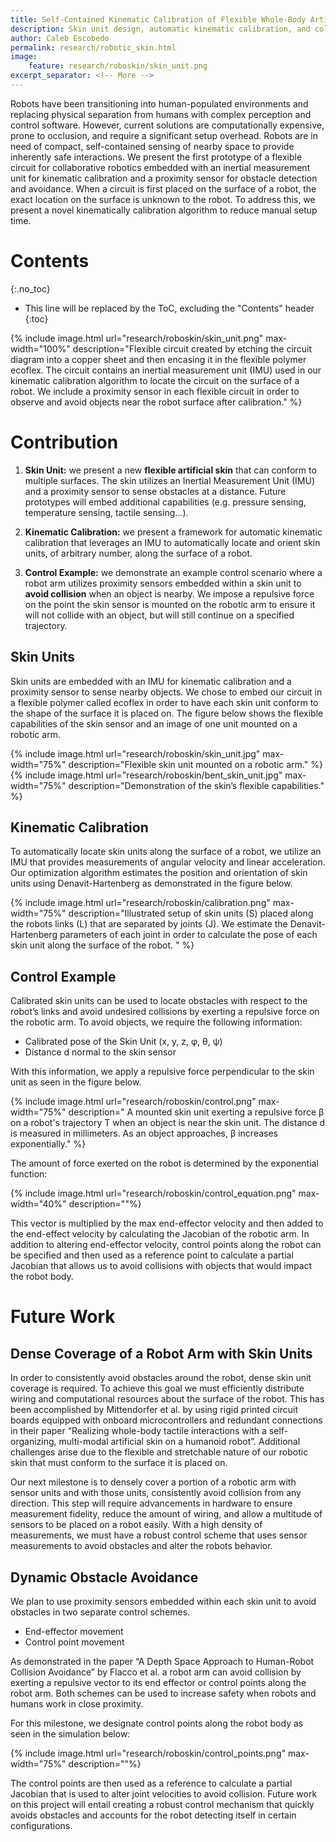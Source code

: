 ```yaml
---
title: Self-Contained Kinematic Calibration of Flexible Whole-Body Artificial Skin for Collaborative Robotics
description: Skin unit design, automatic kinematic calibration, and collision avoidance
author: Caleb Escobedo
permalink: research/robotic_skin.html
image:
    feature: research/roboskin/skin_unit.png
excerpt_separator: <!-- More -->
---
```


Robots have been transitioning into human-populated environments and replacing physical separation from humans with complex perception and control software. However, current solutions are computationally expensive, prone to occlusion, and require a significant setup overhead. Robots are in need of compact, self-contained sensing of nearby space to provide inherently safe interactions. We present the first prototype of a flexible circuit for collaborative robotics embedded with an inertial measurement unit for kinematic calibration and a proximity sensor for obstacle detection and avoidance. When a circuit is first placed on the surface of a robot, the exact location on the surface is unknown to the robot. To address this, we present a novel kinematically calibration algorithm to reduce manual setup time. 

<!-- More -->

# Contents
{:.no_toc}

* This line will be replaced by the ToC, excluding the "Contents" header
{:toc}


{% include image.html url="research/roboskin/skin_unit.png" max-width="100%" description="Flexible circuit created by etching the circuit diagram into a copper sheet and then encasing it in the flexible polymer ecoflex. The circuit contains an inertial measurement unit (IMU) used in our kinematic calibration algorithm to locate the circuit on the surface of a robot. We include a proximity sensor in each flexible circuit in order to observe and avoid objects near the robot surface after calibration." %}


# Contribution

1. **Skin Unit:** we present a new **flexible artificial skin** that can conform to multiple surfaces. The skin utilizes an Inertial Measurement Unit (IMU) and a proximity sensor to sense obstacles at a distance. Future prototypes will embed additional capabilities (e.g. pressure sensing, temperature sensing, tactile sensing...).

1. **Kinematic Calibration:** we present a framework for automatic kinematic calibration that leverages an IMU to automatically locate and orient skin units, of arbitrary number, along the surface of a robot.

1. **Control Example:** we demonstrate an example control scenario where a robot arm utilizes proximity sensors embedded within a skin unit to **avoid collision** when an object is nearby. We impose a repulsive force on the point the skin sensor is mounted on the robotic arm to ensure it will not collide with an object, but will still continue on a specified trajectory. 


## Skin Units

Skin units are embedded with an IMU for kinematic calibration and a proximity sensor to sense nearby objects. We chose to embed our circuit in a flexible polymer called ecoflex in order to have each skin unit conform to the shape of the surface it is placed on. The figure below shows the flexible capabilities of the skin sensor and an image of one unit mounted on a robotic arm.


<div class="row">
  <div class="col-md-6 col-print-6">
    {% include image.html url="research/roboskin/skin_unit.jpg" max-width="75%" description="Flexible skin unit mounted on a robotic arm." %}
  </div>
  <div class="col-md-6 col-print-6">
    {% include image.html url="research/roboskin/bent_skin_unit.jpg" max-width="75%" description="Demonstration of the skin’s flexible capabilities." %}
  </div>
</div>


## Kinematic Calibration

To automatically locate skin units along the surface of a robot, we utilize an IMU that provides measurements of angular velocity and linear acceleration. Our optimization algorithm estimates the position and orientation of skin units using Denavit-Hartenberg as demonstrated in the figure below.

{% include image.html url="research/roboskin/calibration.png" max-width="75%" description="Illustrated setup of skin units (S) placed along the robots links (L) that are separated by joints (J). We estimate the  Denavit-Hartenberg parameters of each joint in order to calculate the pose of each skin unit along the surface of the robot. " %}



## Control Example

Calibrated skin units can be used to locate obstacles with respect to the robot’s links and avoid undesired collisions by exerting a repulsive force on the robotic arm. To avoid objects, we require the following information:

* Calibrated pose of the Skin Unit (x, y, z, φ, θ, ψ)
* Distance d normal to the skin sensor

With this information, we apply a repulsive force perpendicular to the skin unit as seen in the figure below.

{% include image.html url="research/roboskin/control.png" max-width="75%" description=" A mounted skin unit exerting a repulsive force β on a robot's trajectory
T when an object is near the skin unit. The distance d is measured in millimeters. As an object approaches, β increases exponentially." %}

The amount of force exerted on the robot is determined by the exponential function: 

{% include image.html url="research/roboskin/control_equation.png" max-width="40%" description=""%}


This vector is multiplied by the max end-effector velocity and then added to the end-effect velocity by calculating the Jacobian of the robotic arm. In addition to altering end-effector velocity, control points along the robot can be specified and then used as a reference point to calculate a partial Jacobian that allows us to avoid collisions with objects that would impact the robot body.





# Future Work


## Dense Coverage of a Robot Arm with Skin Units

In order to consistently avoid obstacles around the robot, dense skin unit coverage is required. To achieve this goal we must efficiently distribute wiring and computational resources about the surface of the robot. This has been accomplished by Mittendorfer et al. by using rigid printed circuit boards equipped with onboard microcontrollers and redundant connections in their paper “Realizing whole-body tactile interactions with a self-organizing, multi-modal artificial skin on a humanoid robot”. Additional challenges arise due to the flexible and stretchable nature of our robotic skin that must conform to the surface it is placed on. 

Our next milestone is to densely cover a portion of a robotic arm with sensor units and with those units, consistently avoid collision from any direction. This step will require advancements in hardware to ensure measurement fidelity, reduce the amount of wiring, and allow a multitude of sensors to be placed on a robot easily. With a high density of measurements, we must have a robust control scheme that uses sensor measurements to avoid obstacles and alter the robots behavior.


## Dynamic Obstacle Avoidance

We plan to use proximity sensors embedded within each skin unit to avoid obstacles in two separate control schemes.

* End-effector movement
* Control point movement

As demonstrated in the paper “A Depth Space Approach to Human-Robot Collision Avoidance” by Flacco et al. a robot arm can avoid collision by exerting a repulsive vector to its end effector or control points along the robot arm. Both schemes can be used to increase safety when robots and humans work in close proximity.

For this milestone, we designate control points along the robot body as seen in the simulation below: 

{% include image.html url="research/roboskin/control_points.png" max-width="75%" description=""%}


The control points are then used as a reference to calculate a partial Jacobian that is used to alter joint velocities to avoid collision. Future work on this project will entail creating a robust control mechanism that quickly avoids obstacles and accounts for the robot detecting itself in certain configurations. 



